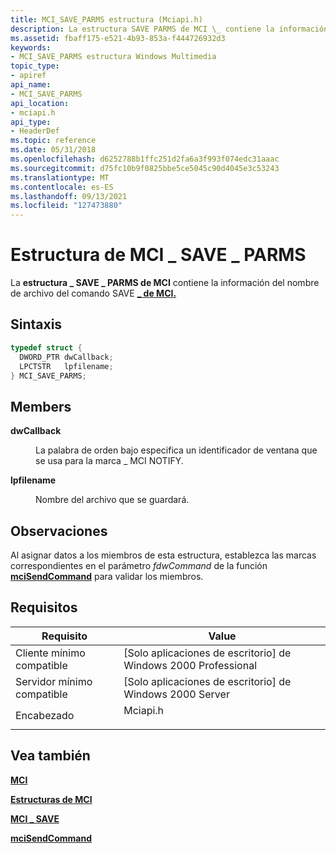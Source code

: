 ```yaml
---
title: MCI_SAVE_PARMS estructura (Mciapi.h)
description: La estructura SAVE PARMS de MCI \_ contiene la información del nombre de archivo del comando SAVE de \_ \_ MCI.
ms.assetid: fbaff175-e521-4b93-853a-f444726932d3
keywords:
- MCI_SAVE_PARMS estructura Windows Multimedia
topic_type:
- apiref
api_name:
- MCI_SAVE_PARMS
api_location:
- mciapi.h
api_type:
- HeaderDef
ms.topic: reference
ms.date: 05/31/2018
ms.openlocfilehash: d6252788b1ffc251d2fa6a3f993f074edc31aaac
ms.sourcegitcommit: d75fc10b9f0825bbe5ce5045c90d4045e3c53243
ms.translationtype: MT
ms.contentlocale: es-ES
ms.lasthandoff: 09/13/2021
ms.locfileid: "127473880"
---
```

# <a name="mci_save_parms-structure"></a>Estructura de MCI \_ SAVE \_ PARMS

La **estructura \_ SAVE \_ PARMS de MCI** contiene la información del nombre de archivo del comando SAVE [**\_ de MCI.**](mci-save.md)

## <a name="syntax"></a>Sintaxis


```C++
typedef struct {
  DWORD_PTR dwCallback;
  LPCTSTR   lpfilename;
} MCI_SAVE_PARMS;
```



## <a name="members"></a>Members

<dl> <dt>

**dwCallback**
</dt> <dd>

La palabra de orden bajo especifica un identificador de ventana que se usa para la marca \_ MCI NOTIFY.

</dd> <dt>

**lpfilename**
</dt> <dd>

Nombre del archivo que se guardará.

</dd> </dl>

## <a name="remarks"></a>Observaciones

Al asignar datos a los miembros de esta estructura, establezca las marcas correspondientes en el parámetro *fdwCommand* de la función [**mciSendCommand**](/previous-versions//dd757160(v=vs.85)) para validar los miembros.

## <a name="requirements"></a>Requisitos



| Requisito | Value |
|-------------------------------------|-------------------------------------------------------------------------------------|
| Cliente mínimo compatible<br/> | \[Solo aplicaciones de escritorio\] de Windows 2000 Professional<br/>                          |
| Servidor mínimo compatible<br/> | \[Solo aplicaciones de escritorio\] de Windows 2000 Server<br/>                                |
| Encabezado<br/>                   | <dl> <dt>Mciapi.h</dt> </dl> |



## <a name="see-also"></a>Vea también

<dl> <dt>

[**MCI**](mci.md)
</dt> <dt>

[**Estructuras de MCI**](mci-structures.md)
</dt> <dt>

[**MCI \_ SAVE**](mci-save.md)
</dt> <dt>

[**mciSendCommand**](/previous-versions//dd757160(v=vs.85))
</dt> </dl>

 

